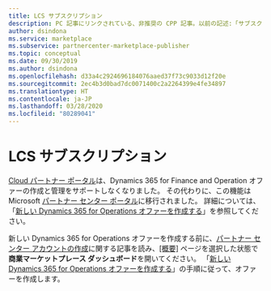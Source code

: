 ```yaml
---
title: LCS サブスクリプション
description: PC 記事にリンクされている、非推奨の CPP 記事。以前の記述:「サブスクリプションの作成に関するチュートリアルの概要です。」
author: dsindona
ms.service: marketplace
ms.subservice: partnercenter-marketplace-publisher
ms.topic: conceptual
ms.date: 09/30/2019
ms.author: dsindona
ms.openlocfilehash: d33a4c2924696184076aaed37f73c9033d12f20e
ms.sourcegitcommit: 2ec4b3d0bad7dc0071400c2a2264399e4fe34897
ms.translationtype: HT
ms.contentlocale: ja-JP
ms.lasthandoff: 03/28/2020
ms.locfileid: "80289041"
---
```

# <a name="lcs-subscription"></a>LCS サブスクリプション

[Cloud パートナー ポータル](https://cloudpartner.azure.com/)は、Dynamics 365 for Finance and Operation オファーの作成と管理をサポートしなくなりました。 その代わりに、この機能は Microsoft [パートナー センター ポータル](https://partner.microsoft.com/)に移行されました。 詳細については、「[新しい Dynamics 365 for Operations オファーを作成する](https://docs.microsoft.com/azure/marketplace/partner-center-portal/create-new-operations-offer)」を参照してください。

新しい Dynamics 365 for Operations オファーを作成する前に、[パートナー センター アカウントの作成](https://docs.microsoft.com/azure/marketplace/partner-center-portal/create-account)に関する記事を読み、[[概要]](https://partner.microsoft.com/dashboard/directory) ページを選択した状態で**商業マーケットプレース ダッシュボード**を開いてください。 「[新しい Dynamics 365 for Operations オファーを作成する](https://docs.microsoft.com/azure/marketplace/partner-center-portal/create-new-operations-offer)」の手順に従って、オファーを作成します。
